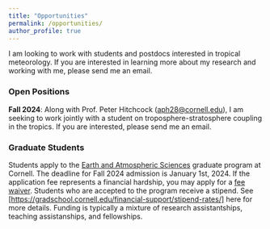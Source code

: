 ```yaml
---
title: "Opportunities"
permalink: /opportunities/
author_profile: true
---
```


I am looking to work with students and postdocs interested in tropical meteorology. If you are interested in learning more about my research and working with me, please send me an email.

### Open Positions
**Fall 2024**: Along with Prof. Peter Hitchcock (aph28@cornell.edu), I am seeking to work jointly with a student on troposphere-stratosphere coupling in the tropics. If you are interested, please send me an email.

### Graduate Students
Students apply to the [Earth and Atmospheric Sciences](https://www.eas.cornell.edu/eas/programs/graduate-programs) graduate program at Cornell. The deadline for Fall 2024 admission is January 1st, 2024. If the application fee represents a financial hardship, you may apply for a [fee waiver](https://gradschool.cornell.edu/admissions/apply/application-fees/). Students who are accepted to the program receive a stipend. See [https://gradschool.cornell.edu/financial-support/stipend-rates/] here for more details. Funding is typically a mixture of research assistantships, teaching assistanships, and fellowships.
